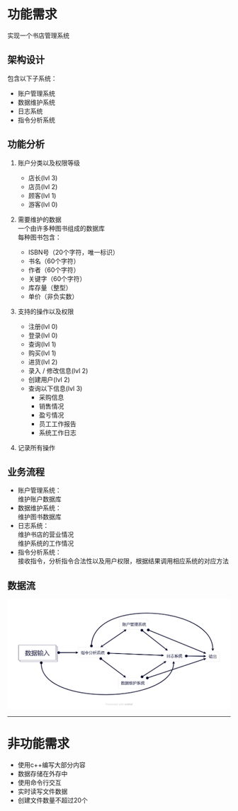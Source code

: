 # 功能需求
实现一个书店管理系统  
## 架构设计
包含以下子系统：  
- 账户管理系统
- 数据维护系统
- 日志系统
- 指令分析系统
## 功能分析
1. 账户分类以及权限等级
   - 店长(lvl 3)
   - 店员(lvl 2)
   - 顾客(lvl 1)
   - 游客(lvl 0)

2. 需要维护的数据  
一个由许多种图书组成的数据库  
每种图书包含：
   - ISBN号（20个字符，唯一标识）
   - 书名（60个字符）
   - 作者（60个字符）
   - 关键字（60个字符）
   - 库存量（整型）
   - 单价（非负实数）

3. 支持的操作以及权限
   - 注册(lvl 0)
   - 登录(lvl 0)
   - 查询(lvl 1)
   - 购买(lvl 1)
   - 进货(lvl 2)
   - 录入 / 修改信息(lvl 2)
   - 创建用户(lvl 2)
   - 查询以下信息(lvl 3)
        - 采购信息
        - 销售情况
        - 盈亏情况
        - 员工工作报告
        - 系统工作日志
4. 记录所有操作
## 业务流程
- 账户管理系统：  
维护账户数据库  
- 数据维护系统：  
维护图书数据库
- 日志系统：  
维护书店的营业情况  
维护系统的工作情况  
- 指令分析系统：  
接收指令，分析指令合法性以及用户权限，根据结果调用相应系统的对应方法  
## 数据流
![avatar](数据流图.png)
***
# 非功能需求
- 使用c++编写大部分内容
- 数据存储在外存中
- 使用命令行交互
- 实时读写文件数据
- 创建文件数量不超过20个